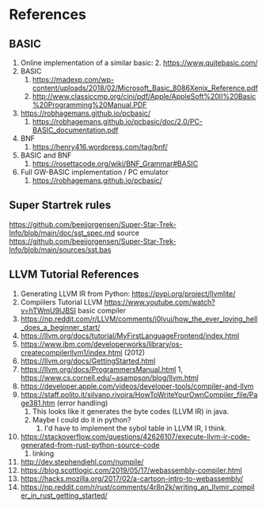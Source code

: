 # References

## BASIC
1. Online implementation of a similar basic:
   2. https://www.quitebasic.com/
1. BASIC
    1. https://madexp.com/wp-content/uploads/2018/02/Microsoft_Basic_8086Xenix_Reference.pdf
    1. http://www.classiccmp.org/cini/pdf/Apple/AppleSoft%20II%20Basic%20Programming%20Manual.PDF
1. https://robhagemans.github.io/pcbasic/
    1. https://robhagemans.github.io/pcbasic/doc/2.0/PC-BASIC_documentation.pdf
1. BNF 
    1. https://henry416.wordpress.com/tag/bnf/
1. BASIC and BNF
    1. https://rosettacode.org/wiki/BNF_Grammar#BASIC
1. Full GW-BASIC implementation / PC emulator
    1. https://robhagemans.github.io/pcbasic/
## Super Startrek rules
https://github.com/beejjorgensen/Super-Star-Trek-Info/blob/main/doc/sst_spec.md
source
https://github.com/beejjorgensen/Super-Star-Trek-Info/blob/main/sources/sst.bas

## LLVM Tutorial References
1. Generating LLVM IR from Python: https://pypi.org/project/llvmlite/
1. Compiilers Tutorial LLVM
   https://www.youtube.com/watch?v=hTWmU9IJBSI basic compiler
1. https://np.reddit.com/r/LLVM/comments/j0lvuj/how_the_ever_loving_hell_does_a_beginner_start/
1. https://llvm.org/docs/tutorial/MyFirstLanguageFrontend/index.html
1. https://www.ibm.com/developerworks/library/os-createcompilerllvm1/index.html (2012)
1. https://llvm.org/docs/GettingStarted.html
1. https://llvm.org/docs/ProgrammersManual.html
1, https://www.cs.cornell.edu/~asampson/blog/llvm.html
1. https://developer.apple.com/videos/developer-tools/compiler-and-llvm
1. https://staff.polito.it/silvano.rivoira/HowToWriteYourOwnCompiler_file/Page381.htm (error handling)
    1. This looks like it generates the byte codes (LLVM IR) in java.
    1. Maybe I could do it in python?
        1. I'd have to implement the sybol table in LLVM IR, I think.
1. https://stackoverflow.com/questions/42626107/execute-llvm-ir-code-generated-from-rust-python-source-code
    1. linking
1. http://dev.stephendiehl.com/numpile/
1. https://blog.scottlogic.com/2019/05/17/webassembly-compiler.html
1. https://hacks.mozilla.org/2017/02/a-cartoon-intro-to-webassembly/
1. https://np.reddit.com/r/rust/comments/4r8n2k/writing_an_llvmir_compiler_in_rust_getting_started/